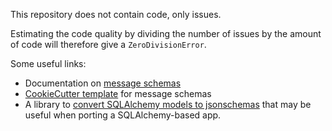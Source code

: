 This repository does not contain code, only issues.

Estimating the code quality by dividing the number of issues by the amount of
code will therefore give a `ZeroDivisionError`.

Some useful links:
- Documentation on [message schemas](https://fedora-messaging.readthedocs.io/en/stable/messages.html)
- [CookieCutter template](https://github.com/fedora-infra/cookiecutter-message-schemas) for message schemas
- A library to [convert SQLAlchemy models to jsonschemas](https://pypi.org/project/alchemyjsonschema/) that may be useful when porting a SQLAlchemy-based app.
